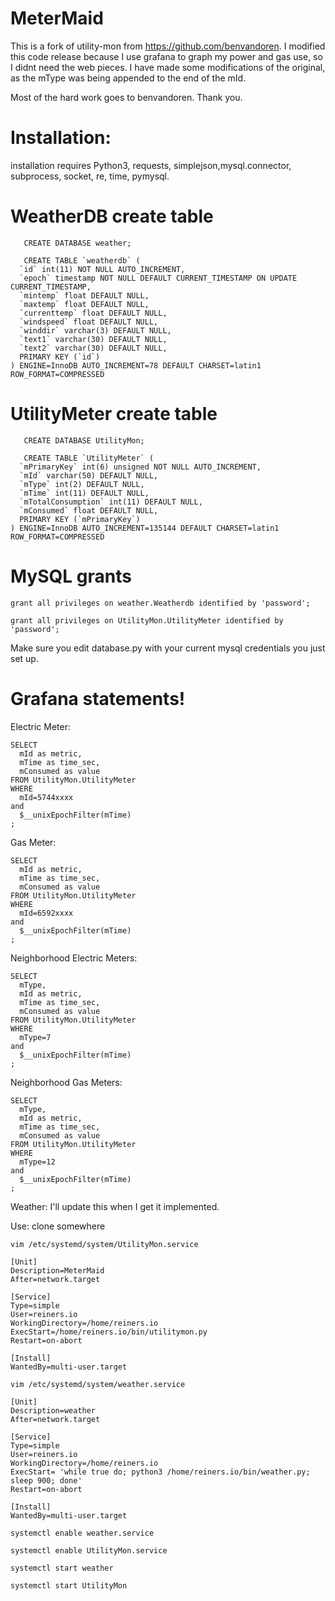# MeterMaid

This is a fork of utility-mon from https://github.com/benvandoren. I modified this code release because I use grafana to graph my power and gas use, so I didnt need the web pieces. I have made some modifications of the original, as the mType was being appended to the end of the mId.


Most of the hard work goes to benvandoren. Thank you.

# Installation:
installation requires Python3, requests, simplejson,mysql.connector, subprocess, socket, re, time, pymysql.


# WeatherDB create table

```
   CREATE DATABASE weather;

   CREATE TABLE `weatherdb` (
  `id` int(11) NOT NULL AUTO_INCREMENT,
  `epoch` timestamp NOT NULL DEFAULT CURRENT_TIMESTAMP ON UPDATE CURRENT_TIMESTAMP,
  `mintemp` float DEFAULT NULL,
  `maxtemp` float DEFAULT NULL,
  `currenttemp` float DEFAULT NULL,
  `windspeed` float DEFAULT NULL,
  `winddir` varchar(3) DEFAULT NULL,
  `text1` varchar(30) DEFAULT NULL,
  `text2` varchar(30) DEFAULT NULL,
  PRIMARY KEY (`id`)
) ENGINE=InnoDB AUTO_INCREMENT=78 DEFAULT CHARSET=latin1 ROW_FORMAT=COMPRESSED
```

# UtilityMeter create table

```
   CREATE DATABASE UtilityMon;
   
   CREATE TABLE `UtilityMeter` (
  `mPrimaryKey` int(6) unsigned NOT NULL AUTO_INCREMENT,
  `mId` varchar(50) DEFAULT NULL,
  `mType` int(2) DEFAULT NULL,
  `mTime` int(11) DEFAULT NULL,
  `mTotalConsumption` int(11) DEFAULT NULL,
  `mConsumed` float DEFAULT NULL,
  PRIMARY KEY (`mPrimaryKey`)
) ENGINE=InnoDB AUTO_INCREMENT=135144 DEFAULT CHARSET=latin1 ROW_FORMAT=COMPRESSED
```

# MySQL grants

`grant all privileges on weather.Weatherdb identified by 'password';`

`grant all privileges on UtilityMon.UtilityMeter identified by 'password';`

Make sure you edit database.py with your current mysql credentials you just set up.




# Grafana statements!

Electric Meter:

```
SELECT
  mId as metric,
  mTime as time_sec,
  mConsumed as value
FROM UtilityMon.UtilityMeter
WHERE
  mId=5744xxxx
and
  $__unixEpochFilter(mTime)
;
```

Gas Meter:

```
SELECT
  mId as metric,
  mTime as time_sec,
  mConsumed as value
FROM UtilityMon.UtilityMeter
WHERE
  mId=6592xxxx
and
  $__unixEpochFilter(mTime)
;
```

Neighborhood Electric Meters:

```
SELECT
  mType,
  mId as metric,
  mTime as time_sec,
  mConsumed as value
FROM UtilityMon.UtilityMeter
WHERE
  mType=7
and
  $__unixEpochFilter(mTime)
;
```

Neighborhood Gas Meters:

```
SELECT
  mType,
  mId as metric,
  mTime as time_sec,
  mConsumed as value
FROM UtilityMon.UtilityMeter
WHERE
  mType=12
and
  $__unixEpochFilter(mTime)
;
```

Weather:
I'll update this when I get it implemented.

Use:
clone somewhere

`vim /etc/systemd/system/UtilityMon.service`

```
[Unit]
Description=MeterMaid
After=network.target

[Service]
Type=simple
User=reiners.io
WorkingDirectory=/home/reiners.io
ExecStart=/home/reiners.io/bin/utilitymon.py
Restart=on-abort

[Install]
WantedBy=multi-user.target
```

`vim /etc/systemd/system/weather.service`


```
[Unit]
Description=weather
After=network.target

[Service]
Type=simple
User=reiners.io
WorkingDirectory=/home/reiners.io
ExecStart= 'while true do; python3 /home/reiners.io/bin/weather.py; sleep 900; done'
Restart=on-abort

[Install]
WantedBy=multi-user.target
```

`systemctl enable weather.service`

`systemctl enable UtilityMon.service`

`systemctl start weather`

`systemctl start UtilityMon`



